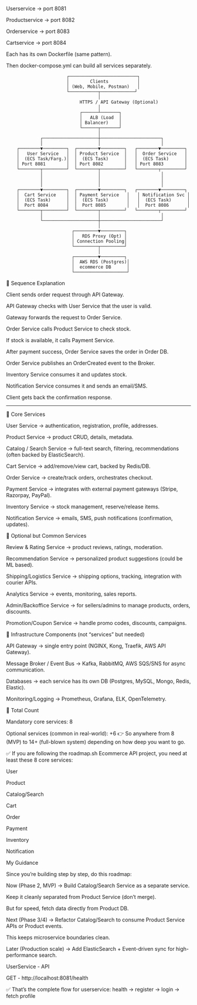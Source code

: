 Userservice → port 8081

Productservice → port 8082

Orderservice → port 8083

Cartservice → port 8084

Each has its own Dockerfile (same pattern).

Then docker-compose.yml can build all services separately.

                           ┌──────────────────────────┐
                           │        Clients           │
                           │ (Web, Mobile, Postman)   │
                           └───────────┬─────────────┘
                                       │
                                HTTPS / API Gateway (Optional)
                                       │
                                ┌──────┴───────┐
                                │   ALB (Load  │
                                │ Balancer)    │
                                └──────┬───────┘
                                       │
                 ┌─────────────────────┼───────────────────────┐
                 │                     │                       │
        ┌────────▼─────────┐  ┌────────▼─────────┐   ┌────────▼─────────┐
        │   User Service   │  │ Product Service  │   │  Order Service   │
        │  (ECS Task/Farg.)│  │  (ECS Task)      │   │  (ECS Task)      │
        │ Port 8081        │  │ Port 8082        │   │ Port 8083        │
        └────────┬─────────┘  └────────┬─────────┘   └────────┬─────────┘
                 │                     │                       │
                 │                     │                       │
                 │                     │                       │
        ┌────────▼─────────┐  ┌────────▼─────────┐   ┌────────▼─────────┐
        │  Cart Service    │  │ Payment Service   │   │ Notification Svc │
        │  (ECS Task)      │  │  (ECS Task)       │   │  (ECS Task)      │
        │  Port 8084       │  │  Port 8085        │   │  Port 8086       │
        └────────┬─────────┘  └────────┬─────────┘   └────────┬─────────┘
                 │                     │                       │
                 └─────────────────────┼───────────────────────┘
                                       │
                             ┌─────────▼─────────┐
                             │   RDS Proxy (Opt) │
                             │ Connection Pooling│
                             └─────────┬─────────┘
                                       │
                             ┌─────────▼─────────┐
                             │  AWS RDS (Postgres)│
                             │  ecommerce DB      │
                             └────────────────────┘


🔹 Sequence Explanation

Client sends order request through API Gateway.

API Gateway checks with User Service that the user is valid.

Gateway forwards the request to Order Service.

Order Service calls Product Service to check stock.

If stock is available, it calls Payment Service.

After payment success, Order Service saves the order in Order DB.

Order Service publishes an OrderCreated event to the Broker.

Inventory Service consumes it and updates stock.

Notification Service consumes it and sends an email/SMS.

Client gets back the confirmation response.

-------------------------------------------------------------------------------------------

🔹 Core Services

User Service → authentication, registration, profile, addresses.

Product Service → product CRUD, details, metadata.

Catalog / Search Service → full-text search, filtering, recommendations (often backed by ElasticSearch).

Cart Service → add/remove/view cart, backed by Redis/DB.

Order Service → create/track orders, orchestrates checkout.

Payment Service → integrates with external payment gateways (Stripe, Razorpay, PayPal).

Inventory Service → stock management, reserve/release items.

Notification Service → emails, SMS, push notifications (confirmation, updates).

🔹 Optional but Common Services

Review & Rating Service → product reviews, ratings, moderation.

Recommendation Service → personalized product suggestions (could be ML based).

Shipping/Logistics Service → shipping options, tracking, integration with courier APIs.

Analytics Service → events, monitoring, sales reports.

Admin/Backoffice Service → for sellers/admins to manage products, orders, discounts.

Promotion/Coupon Service → handle promo codes, discounts, campaigns.

🔹 Infrastructure Components (not “services” but needed)

API Gateway → single entry point (NGINX, Kong, Traefik, AWS API Gateway).

Message Broker / Event Bus → Kafka, RabbitMQ, AWS SQS/SNS for async communication.

Databases → each service has its own DB (Postgres, MySQL, Mongo, Redis, Elastic).

Monitoring/Logging → Prometheus, Grafana, ELK, OpenTelemetry.

🔹 Total Count

Mandatory core services: 8

Optional services (common in real-world): +6
👉 So anywhere from 8 (MVP) to 14+ (full-blown system) depending on how deep you want to go.

✅ If you are following the roadmap.sh Ecommerce API project, you need at least these 8 core services:

User

Product

Catalog/Search

Cart

Order

Payment

Inventory

Notification


My Guidance

Since you’re building step by step, do this roadmap:

Now (Phase 2, MVP) → Build Catalog/Search Service as a separate service.

Keep it cleanly separated from Product Service (don’t merge).

But for speed, fetch data directly from Product DB.

Next (Phase 3/4) → Refactor Catalog/Search to consume Product Service APIs or Product events.

This keeps microservice boundaries clean.

Later (Production scale) → Add ElasticSearch + Event-driven sync for high-performance search.


UserService - API

GET - http://localhost:8081/health

✅ That’s the complete flow for userservice:
health → register → login → fetch profile